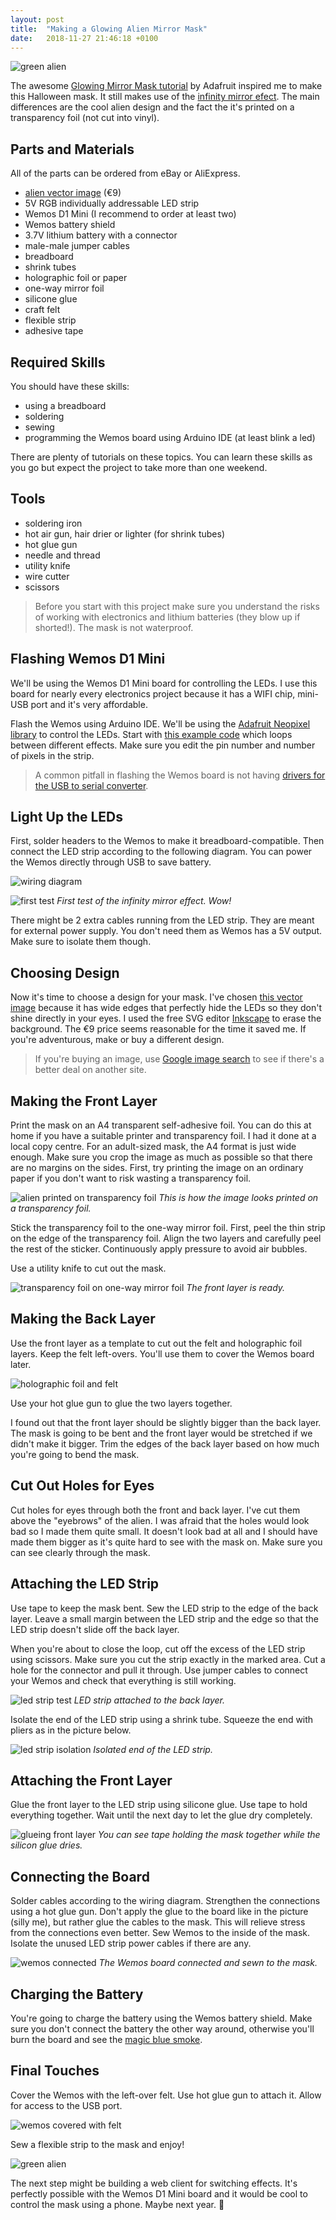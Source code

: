 ```yaml
---
layout: post
title:  "Making a Glowing Alien Mirror Mask"
date:   2018-11-27 21:46:18 +0100
---
```


![green alien](/assets/alien_green3.gif)

The awesome [Glowing Mirror Mask tutorial](https://learn.adafruit.com/glowing-mirror-mask/introduction) by Adafruit inspired me to make this Halloween mask. It still makes use of the [infinity mirror efect](https://en.wikipedia.org/wiki/Infinity_mirror). The main differences are the cool alien design and the fact the it's printed on a transparency foil (not cut into vinyl).

## Parts and Materials

All of the parts can be ordered from eBay or AliExpress.

- [alien vector image](https://www.istockphoto.com/vector/sign-of-space-aliens-gm906014358-249808396) (€9)
- 5V RGB individually addressable LED strip
- Wemos D1 Mini (I recommend to order at least two)
- Wemos battery shield
- 3.7V lithium battery with a connector
- male-male jumper cables
- breadboard
- shrink tubes
- holographic foil or paper
- one-way mirror foil
- silicone glue
- craft felt
- flexible strip
- adhesive tape

## Required Skills

You should have these skills:

- using a breadboard
- soldering
- sewing
- programming the Wemos board using Arduino IDE (at least blink a led)

There are plenty of tutorials on these topics. You can learn these skills as you go but expect the project to take more than one weekend.

## Tools

- soldering iron
- hot air gun, hair drier or lighter (for shrink tubes)
- hot glue gun
- needle and thread
- utility knife
- wire cutter
- scissors

> Before you start with this project make sure you understand the risks of working with electronics and lithium batteries (they blow up if shorted!). The mask is not waterproof.

## Flashing Wemos D1 Mini

We'll be using the Wemos D1 Mini board for controlling the LEDs. I use this board for nearly every electronics project because it has a WIFI chip, mini-USB port and it's very affordable.

Flash the Wemos using Arduino IDE. We'll be using the [Adafruit Neopixel library](https://github.com/adafruit/Adafruit_NeoPixel) to control the LEDs. Start with [this example code](https://github.com/adafruit/Adafruit_NeoPixel/blob/master/examples/strandtest/strandtest.ino) which loops between different effects. Make sure you edit the pin number and number of pixels in the strip.

> A common pitfall in flashing the Wemos board is not having [drivers for the USB to serial converter](https://www.silabs.com/products/development-tools/software/usb-to-uart-bridge-vcp-drivers).

## Light Up the LEDs

First, solder headers to the Wemos to make it breadboard-compatible. Then connect the LED strip according to the following diagram. You can power the Wemos directly through USB to save battery.

![wiring diagram](/assets/wemos_led_strip_wiring.png)

![first test](/assets/alien_first_test.png)
*First test of the infinity mirror effect. Wow!*

There might be 2 extra cables running from the LED strip. They are meant for external power supply. You don't need them as Wemos has a 5V output. Make sure to isolate them though.

## Choosing Design

Now it's time to choose a design for your mask. I've chosen [this vector image](https://www.istockphoto.com/vector/sign-of-space-aliens-gm906014358-249808396) because it has wide edges that perfectly hide the LEDs so they don't shine directly in your eyes. I used the free SVG editor [Inkscape](https://inkscape.org/) to erase the background. The €9 price seems reasonable for the time it saved me. If you're adventurous, make or buy a different design.

> If you're buying an image, use [Google image search](https://support.google.com/websearch/answer/1325808?hl=en) to see if there's a better deal on another site.

## Making the Front Layer

Print the mask on an A4 transparent self-adhesive foil. You can do this at home if you have a suitable printer and transparency foil. I had it done at a local copy centre. For an adult-sized mask, the A4 format is just wide enough. Make sure you crop the image as much as possible so that there are no margins on the sides. First, try printing the image on an ordinary paper if you don't want to risk wasting a transparency foil.

![alien printed on transparency foil](/assets/alien_foil.jpeg)
*This is how the image looks printed on a transparency foil.*

Stick the transparency foil to the one-way mirror foil. First, peel the thin strip on the edge of the transparency foil. Align the two layers and carefully peel the rest of the sticker. Continuously apply pressure to avoid air bubbles.

Use a utility knife to cut out the mask.

![transparency foil on one-way mirror foil](/assets/alien_foil_cut.jpeg)
*The front layer is ready.*

## Making the Back Layer

Use the front layer as a template to cut out the felt and holographic foil layers. Keep the felt left-overs. You'll use them to cover the Wemos board later.

![holographic foil and felt](/assets/alien_holographic_felt.jpeg)

Use your hot glue gun to glue the two layers together.

I found out that the front layer should be slightly bigger than the back layer. The mask is going to be bent and the front layer would be stretched if we didn't make it bigger. Trim the edges of the back layer based on how much you're going to bend the mask.

## Cut Out Holes for Eyes

Cut holes for eyes through both the front and back layer. I've cut them above the "eyebrows" of the alien. I was afraid that the holes would look bad so I made them quite small. It doesn't look bad at all and I should have made them bigger as it's quite hard to see with the mask on. Make sure you can see clearly through the mask.

## Attaching the LED Strip

Use tape to keep the mask bent. Sew the LED strip to the edge of the back layer. Leave a small margin between the LED strip and the edge so that the LED strip doesn't slide off the back layer.

When you're about to close the loop, cut off the excess of the LED strip using scissors. Make sure you cut the strip exactly in the marked area. Cut a hole for the connector and pull it through. Use jumper cables to connect your Wemos and check that everything is still working.

![led strip test](/assets/alien_led_strip_test.jpeg)
*LED strip attached to the back layer.*

Isolate the end of the LED strip using a shrink tube. Squeeze the end with pliers as in the picture below.

![led strip isolation](/assets/alien_led_strip_ending.jpeg)
*Isolated end of the LED strip.*

## Attaching the Front Layer

Glue the front layer to the LED strip using silicone glue. Use tape to hold everything together. Wait until the next day to let the glue dry completely.

![glueing front layer](/assets/alien_silicone_glue.jpeg)
*You can see tape holding the mask together while the silicon glue dries.*

## Connecting the Board

Solder cables according to the wiring diagram. Strengthen the connections using a hot glue gun. Don't apply the glue to the board like in the picture (silly me), but rather glue the cables to the mask. This will relieve stress from the connections even better. Sew Wemos to the inside of the mask. Isolate the unused LED strip power cables if there are any.

![wemos connected](/assets/alien_wemos.jpeg)
*The Wemos board connected and sewn to the mask.*

## Charging the Battery

You're going to charge the battery using the Wemos battery shield. Make sure you don't connect the battery the other way around, otherwise you'll burn the board and see the [magic blue smoke](https://en.wikipedia.org/wiki/Magic_smoke).

## Final Touches

Cover the Wemos with the left-over felt. Use hot glue gun to attach it. Allow for access to the USB port.

![wemos covered with felt](/assets/alien_wemos_covered.jpeg)

Sew a flexible strip to the mask and enjoy!

![green alien](/assets/alien_green.gif)

The next step might be building a web client for switching effects. It's perfectly possible with the Wemos D1 Mini board and it would be cool to control the mask using a phone. Maybe next year. 🎃
